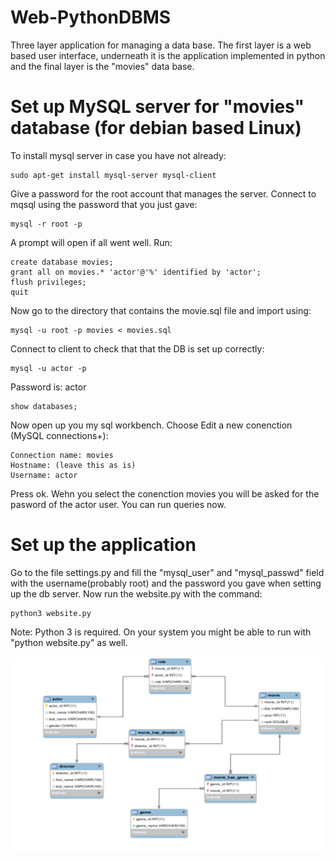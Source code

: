 # Web-PythonDBMS
Three layer application for managing a data base. The first layer is a web based user interface, underneath it is the application implemented in python and the final layer is the "movies" data base.

# Set up MySQL server for "movies" database (for debian based Linux)
To install mysql server in case you have not already:
```
sudo apt-get install mysql-server mysql-client
```
Give a password for the root account that manages the server.
Connect to mqsql using the password that you just gave:
```
mysql -r root -p
```
A prompt will open if all went well. Run:
```
create database movies;
grant all on movies.* 'actor'@'%' identified by 'actor';
flush privileges;
quit
```
Now go to the directory that contains the movie.sql file and import using:
```
mysql -u root -p movies < movies.sql
```
Connect to client to check that that the DB is set up correctly:
```
mysql -u actor -p
```
Password is: actor
```
show databases;
```
Now open up you my sql workbench. Choose Edit a new conenction (MySQL connections+):
```
Connection name: movies
Hostname: (leave this as is)
Username: actor
```
Press ok. Wehn you select the conenction movies you will be asked for the pasword of the actor user.
You can run queries now.

# Set up the application
Go to the file settings.py and fill the "mysql_user" and  "mysql_passwd" field with the username(probably root) and the password you gave when setting up the db server.
Now run the website.py with the command:
```
python3 website.py
```
Note: Python 3 is required. On your system you might be able to run with "python website.py" as well.

![alt text](https://github.com/NedicNemanja/Web-PythonDBMS/blob/master/SqlDB/Capture.PNG)
